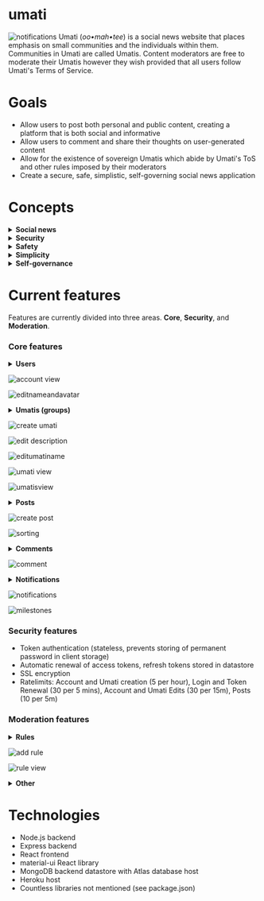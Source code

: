 # umati

![notifications](https://user-images.githubusercontent.com/50559427/132928779-0d0e5e98-6df2-46c9-be7b-b7cc39b60082.png)
Umati (<em>oo•mah•tee</em>) is a social news website that places emphasis on small communities and the individuals within them. Communities in Umati are called Umatis. Content moderators are free to moderate their Umatis however they wish provided that all users follow Umati's Terms of Service.

# Goals
* Allow users to post both personal and public content, creating a platform that is both social and informative
* Allow users to comment and share their thoughts on user-generated content
* Allow for the existence of sovereign Umatis which abide by Umati's ToS and other rules imposed by their moderators
* Create a secure, safe, simplistic, self-governing social news application

# Concepts

<details>
<summary>
<b>
Social news
</b>
</summary>

Social news websites feature user-generated stories. A social news website such as Reddit or Digg allows users to vote on posts. Trending posts - posts that are heavily upvoted within a short period of time - are displayed first to the user. News websites lean heavily on 'newsworthy content' whereas social news websites lean on content that is tailored to the average social news user.

What sets Umati apart from social news sites is the slight emphasis on individual posts. One of Umati's goals is to allow users to post both personal and public content, which removes the typical anonymity from a social news site.
</details>

<details>
<summary>
<b>
Security
</b>
</summary>

Umati's top concern is security. Umati is protected with SSL (Secure Sockets Layer) encryption, which effectively establishes a secure channel between server and client. Like many other sites, Umati has a public key certificate issued by a Certificate Authority, which allows this essential encryption to take place. In addition, Umati accounts are secured with token authentication. Rather than sending passwords to the server for each request, Umati sends an encoded token which expires in a short amount of time.
</details>

<details>
<summary>
<b>
Safety
</b>
</summary>
Umatis are moderated by a hard-working volunteer force - Moderators. By dividing Umati into smaller internet communities, the burden of Internet moderation is distributed and lessened, and the price of keeping users safe from harmful content is minimized. Site-wide ToS violations are reported to admins for further investigation.
</details>

<details>
<summary>
<b>
Simplicity
</b>
</summary>
Umati has a simplistic user interface which allows both desktop and mobile users to contribute to Umati. Plans for a mobile app are to be announced.
</details>
  
<details>
<summary>
<b>
Self-governance
</b>
</summary>
By passing the burden of Internet moderation onto the moderators, Umati allows for the creation of vibrant communities that have unique customs and traditions. Each Umati follows the site-wide ToS, which enforces some consistency and safety among the Umatis, yet the Umatis are free to impose additional restrictions and customs on each individual user. Users are also able to post content to their own profile and moderate comments attached to their posts.
</details>

# Current features

Features are currently divided into three areas. **Core**, **Security**, and **Moderation**.

### Core features

<details>
<summary><b>Users</b></summary>


<ul>
<li>Create and access user account</li>
<li>Customize username, display name, avatar, and description</li>
<li>Custom Markdown parser for description - supports user and Umati mentions</li>
<li>View posts created by each user</li>
</ul>
</details>

![account view](https://user-images.githubusercontent.com/50559427/132928420-61f24a29-f0b2-4c04-9c2d-11d5140e2079.png)

![editnameandavatar](https://user-images.githubusercontent.com/50559427/132928471-0f3ac802-c1bc-4660-9a22-c771a9b48041.png)

<details>
<summary><b>Umatis (groups)</b></summary>


<ul>
<li>Create and view Umatis
<li>Customize Umati name, display name, logo, and description</li>
<li>Custom Markdown parser for description - supports user and Umati mentions</li>
<li>View posts created under each Umati (see Posts features)</li>
<li>Join relatable Umatis with the Join button, join count displayed on Umati profile</li>
<li>WIP: Community customization (banners, umati categories, user tags, etc)</li>
</ul>
</details>

![create umati](https://user-images.githubusercontent.com/50559427/132928494-dfc47389-bef8-4bc1-81e0-5c0971d230cb.png)

![edit description](https://user-images.githubusercontent.com/50559427/132928497-19f42b68-0d00-45f2-b179-7985108934c7.png)

![editumatiname](https://user-images.githubusercontent.com/50559427/132928500-fb5ff489-6d96-43f3-9281-b2ff1bfa7046.png)

![umati view](https://user-images.githubusercontent.com/50559427/132928518-bc2e8ef9-187d-4045-857a-e6a849ea918b.png)

![umatisview](https://user-images.githubusercontent.com/50559427/132928528-3990bfb0-f0c3-410d-9560-4845a2479a8e.png)

<details>
<summary><b>Posts</b></summary>


<ul>
<li>Create posts under Umatis (WIP: be able to create posts under account)</li>
<li>Add optional body and image to post. Image assets stored in database</li>
<li>View all posts in Umati by opening Posts tab</li>
<li>Users can _Like_ insightful posts or _Dislike_ rule-breaking or low-quality posts</li>
<li>Posts can be sorted in different orders: Trending (Reddit Hot algorithm), New, Top (Lower bound of Wilson score confidence interval for a Bernoulli parameter), Liked, Disliked, Controversial (closest to 50% like ratio), and Old.</li>
</ul>
</details>

![create post](https://user-images.githubusercontent.com/50559427/132928541-5b5300c2-201f-4d02-94a8-786173760012.png)

![sorting](https://user-images.githubusercontent.com/50559427/132928598-1cf97ced-e8f1-44b8-8535-1cb212606a27.png)

<details>
<summary><b>Comments</b></summary>


<ul>
<li>Comments are a way to contribute to the discussion generated by a post</li>
<li>Like comments that are insightful or dislike comments that are low-effort or break sitewide/umati rules</li>
<li>Custom Markdown parser for comments - supports user and Umati mentions (WIP: user pings)</li>
<li>Reply to comments to add on to the conversation, or indicate dissent</li>
<li>Nested comments: Unlike Youtube or Instagram, comment replies are stored as a tree model which allows for fluid discussion</li>
<li>Comment permalinks allow viewers to jump to related discussion - linked comments have a yellow tint</li>
</ul>
</details>

![comment](https://user-images.githubusercontent.com/50559427/132928558-c44384f8-015c-4d99-bc6e-d9eacbe47c13.png)

<details>
<summary><b>Notifications</b></summary>


<ul>
<li>Click the bell icon to see your server-stored notifications</li>
<li>Join umatis to get notified when new posts are made (on your next visit)</li>
<li>Get notified when your post reaches new milestones (1, 5, 10, 25, 50, 75, with a similar pattern across other orders of magnitude)</li>
<li>Click notifications to jump to content which sets the notification on "seen". New notifications have a blue tint</li>
<li>Bell icon badge indicates amount of new notifications</li>
</ul>
</details>

![notifications](https://user-images.githubusercontent.com/50559427/132928571-53058a22-cb32-42a2-8151-1872dede9887.png)

![milestones](https://user-images.githubusercontent.com/50559427/132928573-98f883b7-6348-4331-be53-94d048909b40.png)

### Security features
<ul>
<li>Token authentication (stateless, prevents storing of permanent password in client storage)
<li>Automatic renewal of access tokens, refresh tokens stored in datastore
<li>SSL encryption
<li>Ratelimits: Account and Umati creation (5 per hour), Login and Token Renewal (30 per 5 mins), Account and Umati Edits (30 per 15m), Posts (10 per 5m)
</ul>

### Moderation features

<details>
<summary><b>Rules</b></summary>


<ul>
<li>Create and remove rules</li>
<li>Edit rules with simplistic modal</li>
<li>Reorder rules with gratifying drag-and-drop mechanic</li>
<li>Rules can apply to all UGC (user generated content), only posts, or only comments (WIP: Rules that apply will show in the report menu)</li>
</ul>
</details>

![add rule](https://user-images.githubusercontent.com/50559427/132928588-ea573102-cad6-4ae0-98a8-0f4836808f5b.png)

![rule view](https://user-images.githubusercontent.com/50559427/132928591-9d7ec8f5-6a77-438c-875f-51be41e2f2c1.png)

<details>

<summary><b>Other</b></summary>
<ul>
<li>WIP: Report menu (list rules as radio buttons)</li>
<li>WIP: Add moderators</li>
<li>WIP: Extensive moderation settings</li>
</ul>
</details>

# Technologies

* Node.js backend
* Express backend
* React frontend
* material-ui React library
* MongoDB backend datastore with Atlas database host
* Heroku host
* Countless libraries not mentioned (see package.json)
